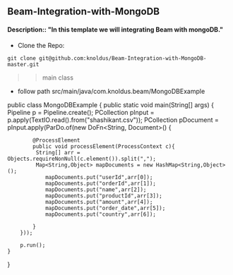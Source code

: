 
## Beam-Integration-with-MongoDB
#### Description:: "In this template we will integrating Beam with mongoDB."

* Clone the Repo: 
````
git clone git@github.com:knoldus/Beam-Integration-with-MongoDB-master.git
````
>> main class 
> >
* follow path src/main/java/com.knoldus.beam/MongoDBExample

public class MongoDBExample {
public static void main(String[] args) {
Pipeline p = Pipeline.create();
PCollection<String> pInput = p.apply(TextIO.read().from("shashikant.csv"));
PCollection<Document> pDocument = pInput.apply(ParDo.of(new DoFn<String, Document>() {

            @ProcessElement
            public void processElement(ProcessContext c){
             String[] arr = Objects.requireNonNull(c.element()).split(",");
             Map<String,Object> mapDocuments = new HashMap<String,Object>();
                mapDocuments.put("userId",arr[0]);
                mapDocuments.put("orderId",arr[1]);
                mapDocuments.put("name",arr[2]);
                mapDocuments.put("productId",arr[3]);
                mapDocuments.put("amount",arr[4]);
                mapDocuments.put("order_date",arr[5]);
                mapDocuments.put("country",arr[6]);

            }
        }));

        p.run();
    }
}
